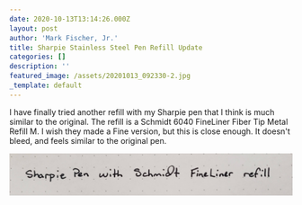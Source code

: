 ```yaml
---
date: 2020-10-13T13:14:26.000Z
layout: post
author: 'Mark Fischer, Jr.'
title: Sharpie Stainless Steel Pen Refill Update
categories: []
description: ''
featured_image: /assets/20201013_092330-2.jpg
_template: default
---
```










I have finally tried another refill with my Sharpie pen that I think is much similar to the original. The refill is a Schmidt 6040 FineLiner Fiber Tip Metal Refill M. I wish they made a Fine version, but this is close enough. It doesn't bleed, and feels similar to the original pen.

![](/assets/20201013_092330-2.jpg)
